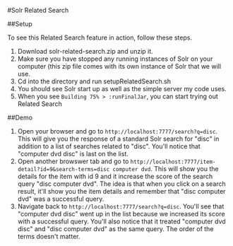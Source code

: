 #Solr Related Search



##Setup

To see this Related Search feature in action, follow these steps.

1. Download solr-related-search.zip and unzip it.
2. Make sure you have stopped any running instances of Solr on your computer (this zip file comes with its own instance of Solr that we will use.
3. Cd into the directory and run setupRelatedSearch.sh
4. You should see Solr start up as well as the simple server my code uses.
5. When you see `Building 75% > :runFinalJar`, you can start trying out Related Search

##Demo
1. Open your browser and go to `http://localhost:7777/search?q=disc`. This will give you the response of a standard Solr search for "disc" in addition to a list of searches related to "disc". You'll notice that "computer dvd disc" is last on the list.
2. Open another browswer tab and go to `http://localhost:7777/item-detail?id=9&search-terms=disc computer dvd`. This will show you the details for the item with id 9 and it increase the score of the search query "disc computer dvd". The idea is that when you click on a search result, it'll show you the item details and remember that "disc computer dvd" was a successful query.
3. Navigate back to `http://localhost:7777/search?q=disc`. You'll see that "computer dvd disc" went up in the list because we increased its score with a successful query. You'll also notice that it treated "computer dvd disc" and "disc computer dvd" as the same query.  The order of the terms doesn't matter.

